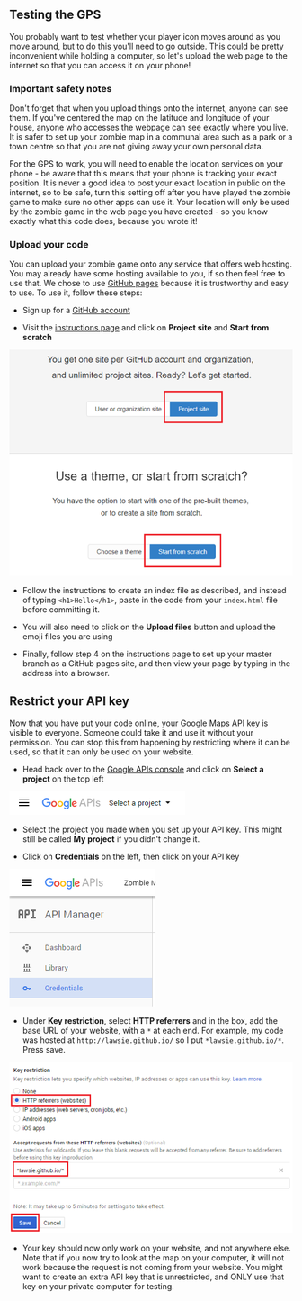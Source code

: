 ## Testing the GPS

You probably want to test whether your player icon moves around as you move around, but to do this you'll need to go outside. This could be pretty inconvenient while holding a computer, so let's upload the web page to the internet so that you can access it on your phone!

### Important safety notes
Don't forget that when you upload things onto the internet, anyone can see them. If you've centered the map on the latitude and longitude of your house, anyone who accesses the webpage can see exactly where you live. It is safer to set up your zombie map in a communal area such as a park or a town centre so that you are not giving away your own personal data.

For the GPS to work, you will need to enable the location services on your phone - be aware that this means that your phone is tracking your exact position. It is never a good idea to post your exact location in public on the internet, so to be safe, turn this setting off after you have played the zombie game to make sure no other apps can use it. Your location will only be used by the zombie game in the web page you have created - so you know exactly what this code does, because you wrote it!

### Upload your code
You can upload your zombie game onto any service that offers web hosting. You may already have some hosting available to you, if so then feel free to use that. We chose to use [GitHub pages](https://pages.github.com/) because it is trustworthy and easy to use. To use it, follow these steps:

+ Sign up for a [GitHub account](https://github.com/join)

+ Visit the [instructions page](https://pages.github.com/) and click on **Project site** and **Start from scratch**

![Github pages](images/github-pages.png)

+ Follow the instructions to create an index file as described, and instead of typing `<h1>Hello</h1>`, paste in the code from your `index.html` file before committing it.

+ You will also need to click on the **Upload files** button and upload the emoji files you are using

+ Finally, follow step 4 on the instructions page to set up your master branch as a GitHub pages site, and then view your page by typing in the address into a browser.

## Restrict your API key
Now that you have put your code online, your Google Maps API key is visible to everyone. Someone could take it and use it without your permission. You can stop this from happening by restricting where it can be used, so that it can only be used on your website.

+ Head back over to the [Google APIs console](https://console.developers.google.com/flows/enableapi?apiid=picker&credential=client_key) and click on **Select a project** on the top left

![Select a project](images/select-a-project.png)

+ Select the project you made when you set up your API key. This might still be called **My project** if you didn't change it.

+ Click on **Credentials** on the left, then click on your API key

![Select a project](images/credentials.png)

+ Under **Key restriction**, select **HTTP referrers** and in the box, add the base URL of your website, with a `*` at each end. For example, my code was hosted at `http://lawsie.github.io/` so I put `*lawsie.github.io/*`. Press save.

![Key restriction](images/key-restriction.png)

+ Your key should now only work on your website, and not anywhere else. Note that if you now try to look at the map on your computer, it will not work because the request is not coming from your website. You might want to create an extra API key that is unrestricted, and ONLY use that key on your private computer for testing.
